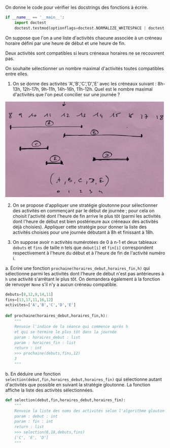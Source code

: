 

On donne le code pour vérifier les docstrings des fonctions à écrire.

```Python
if __name__ == '__main__':
    import doctest
    doctest.testmod(optionflags=doctest.NORMALIZE_WHITESPACE | doctest.ELLIPSIS, verbose=True)
```

On suppose que l'on a une liste d'activités  chacune associée à un créneau horaire défini par une heure de début et une heure de fin.

Deux activités sont compatibles si leurs créneaux horaires ne se recouvrent pas.

On souhaite sélectionner un nombre maximal d'activités toutes compatibles entre elles.

1. On se donne des activités 'A','B','C','D','E' avec les créneaux suivant : 8h-13h, 12h-17h, 9h-11h, 14h-16h, 11h-12h. Quel est le nombre maximal d'activités que l'on peut concilier sur une journée ?

<img width=500px height=300px src="assets/schema.png">

2. On se propose d'appliquer une stratégie gloutonne pour sélectionner des activités en commençant par le début de journée ; pour cela on choisit l'activité dont l'heure de fin arrive le plus tôt (parmi les activités dont l'heure de début est bien postérieure aux créneaux des activités déjà choisies). Appliquer cette stratégie pour donner la liste des activités choisies pour une journée débutant à 8h et finissant à 18h.


3. On suppose avoir n activités numérotées de 0 à n-1 et deux tableaux `debuts` et `fins` de taille n tels que `debut[i]` et `fin[i]` correspondent respectivement à l'heure du début et à l'heure de fin de l'activité numéro i.  

a. Écrire une fonction `prochaine(horaires_debut,horaires_fin,h)` qui sélectionne parmi les activités dont l'heure de début n'est pas antérieures à `h` une activité s'arrêtant le plus tôt. On demandera également à la fonction de renvoyer `None` s'il n'y a aucun créneau compatible. 

```Python
debuts=[8,12,9,14,11]
fins=[13,17,11,16,12]
activites=['A','B','C','D','E']

def prochaine(horaires_debut,horaires_fin,h):
    """
    Renvoie l'indice de la séance qui commence après h
    et qui se termine le plus tôt dans la journée
    param : horaires_debut : list
    param : horaires_fin : list
    return : int
    >>> prochaine(debuts,fins,12)
    3
    """
```
      
b. En déduire une fonction `selection(debut,fin,horaires_debut,horaires_fin)` qui sélectionne autant d'activités que possible en suivant la stratégie gloutonne. La fonction affiche la liste des activités sélectionnées.

```Python
def selection(debut,fin,horaires_debut,horaires_fin):
    """
    Renvoie la liste des noms des activités selon l'algorithme glouton
    param : debut : int
    param : fin : int
    return : list
    >>> selection(8,18,debuts,fins)
    ['C', 'E', 'D']
    """
```